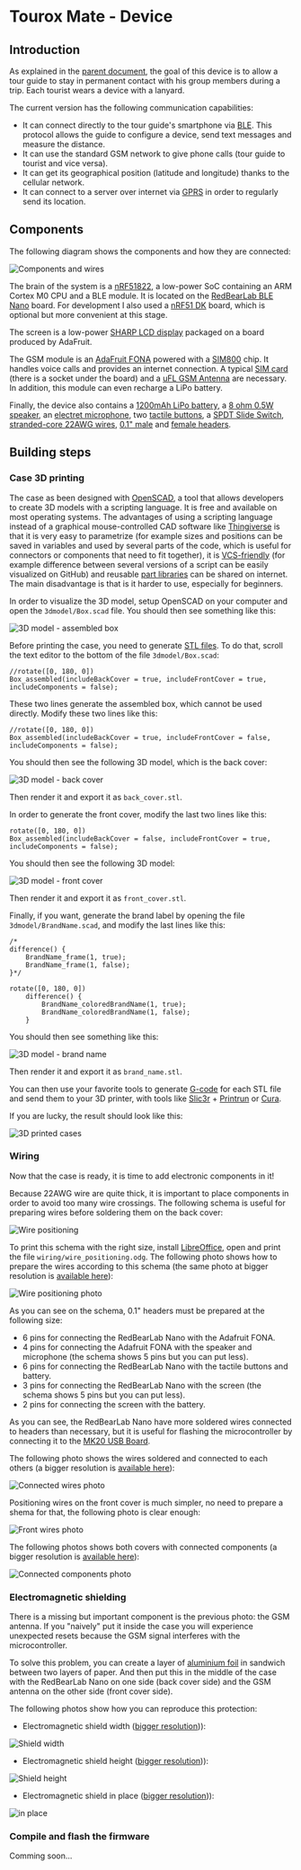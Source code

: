 # Tourox Mate - Device

## Introduction
As explained in the [parent document](../README.md), the goal of this device is to allow a tour guide to stay
in permanent contact with his group members during a trip. Each tourist wears a device with a lanyard.

The current version has the following communication capabilities:
* It can connect directly to the tour guide's smartphone via [BLE](https://en.wikipedia.org/wiki/Bluetooth_Low_Energy).
  This protocol allows the guide to configure a device, send text messages and measure the distance.
* It can use the standard GSM network to give phone calls (tour guide to tourist and vice versa).
* It can get its geographical position (latitude and longitude) thanks to the cellular network.
* It can connect to a server over internet via [GPRS](https://en.wikipedia.org/wiki/General_Packet_Radio_Service) in
  order to regularly send its location.

## Components
The following diagram shows the components and how they are connected:

![Components and wires](wiring/wiring.png?raw=true "Components and wires")

The brain of the system is a [nRF51822](https://www.nordicsemi.com/eng/Products/Bluetooth-low-energy/nRF51822), a
low-power SoC containing an ARM Cortex M0 CPU and a BLE module. It is located on the 
[RedBearLab BLE Nano](http://redbearlab.com/blenano/) board. For development I also used a
[nRF51 DK](https://www.nordicsemi.com/eng/Products/nRF51-DK) board, which is optional but more convenient at this stage.

The screen is a low-power [SHARP LCD display](https://www.adafruit.com/product/1393) packaged on a board produced
by AdaFruit.

The GSM module is an [AdaFruit FONA](https://www.adafruit.com/product/1946) powered with a
[SIM800](http://simcomm2m.com/En/module/detail.aspx?id=138) chip. It handles voice calls and provides an
internet connection. A typical [SIM card](https://en.wikipedia.org/wiki/Subscriber_identity_module)
(there is a socket under the board) and a [uFL GSM Antenna](https://www.adafruit.com/product/1991) are necessary.
In addition, this module can even recharge a LiPo battery.

Finally, the device also contains a [1200mAh LiPo battery](https://www.adafruit.com/product/258),
a [8 ohm 0.5W speaker](https://www.adafruit.com/product/1890),
an [electret microphone](https://www.adafruit.com/product/1064),
two [tactile buttons](https://www.adafruit.com/product/367),
a [SPDT Slide Switch](https://www.adafruit.com/product/805),
[stranded-core 22AWG wires](https://www.adafruit.com/product/3111),
[0.1" male](https://www.adafruit.com/product/392) and [female headers](https://www.adafruit.com/product/598).

## Building steps

### Case 3D printing
The case as been designed with [OpenSCAD](http://www.openscad.org/), a tool that allows developers to create
3D models with a scripting language. It is free and available on most operating systems. The advantages of using a
scripting language instead of a graphical mouse-controlled CAD software like [Thingiverse](https://www.thingiverse.com/)
is that it is very easy to parametrize (for example sizes and positions can be saved in variables and used by
several parts of the code, which is useful for connectors or components that need to fit together),
it is [VCS-friendly](https://en.wikipedia.org/wiki/Version_control) (for example
difference between several versions of a script can be easily visualized on GitHub) and reusable
[part libraries](https://github.com/openscad/openscad/wiki/Libraries) can be shared on internet. The main disadvantage
is that is it harder to use, especially for beginners.

In order to visualize the 3D model, setup OpenSCAD on your computer and open the `3dmodel/Box.scad` file. You should
then see something like this:

![3D model - assembled box](3dmodel/assembled_box.png?raw=true "3D model - assembled box")

Before printing the case, you need to generate [STL files](https://en.wikipedia.org/wiki/STL_(file_format)). To do that,
scroll the text editor to the bottom of the file `3dmodel/Box.scad`:

    //rotate([0, 180, 0])
    Box_assembled(includeBackCover = true, includeFrontCover = true, includeComponents = false);

These two lines generate the assembled box, which cannot be used directly. Modify these two lines like this:

    //rotate([0, 180, 0])
    Box_assembled(includeBackCover = true, includeFrontCover = false, includeComponents = false);

You should then see the following 3D model, which is the back cover:

![3D model - back cover](3dmodel/back_cover.png?raw=true "3D model - back cover")

Then render it and export it as `back_cover.stl`.

In order to generate the front cover, modify the last two lines like this:

    rotate([0, 180, 0])
    Box_assembled(includeBackCover = false, includeFrontCover = true, includeComponents = false);

You should then see the following 3D model:

![3D model - front cover](3dmodel/front_cover.png?raw=true "3D model - front cover")

Then render it and export it as `front_cover.stl`.

Finally, if you want, generate the brand label by opening the file `3dmodel/BrandName.scad`, and modify the last
lines like this:

    /*
    difference() {
        BrandName_frame(1, true);
        BrandName_frame(1, false);
    }*/
    
    rotate([0, 180, 0])
        difference() {
            BrandName_coloredBrandName(1, true);
            BrandName_coloredBrandName(1, false);
        }

You should then see something like this:

![3D model - brand name](3dmodel/brand_name.png?raw=true "3D model - brand name")

Then render it and export it as `brand_name.stl`.

You can then use your favorite tools to generate [G-code](https://en.wikipedia.org/wiki/G-code) for each STL file and
send them to your 3D printer, with tools like [Slic3r](http://slic3r.org/) +
[Printrun](http://www.pronterface.com/) or [Cura](https://ultimaker.com/en/products/cura-software).

If you are lucky, the result should look like this:

![3D printed cases](3dmodel/3d_printed_cases.jpg?raw=true "3D printed cases")

### Wiring
Now that the case is ready, it is time to add electronic components in it!

Because 22AWG wire are quite thick, it is important to place components in order to avoid too many wire crossings.
The following schema is useful for preparing wires before soldering them on the back cover:

![Wire positioning](wiring/wire_positioning.png?raw=true "Wire positioning")

To print this schema with the right size, install [LibreOffice](https://www.libreoffice.org/), open and print the file
`wiring/wire_positioning.odg`.
The following photo shows how to prepare the wires according to this schema (the same photo at bigger resolution
is [available here](wiring/photo_wire_positioning.jpg)):

![Wire positioning photo](wiring/photo_wire_positioning_small.jpg?raw=true "Wire positioning photo")

As you can see on the schema, 0.1" headers must be prepared at the following size:
* 6 pins for connecting the RedBearLab Nano with the Adafruit FONA.
* 4 pins for connecting the Adafruit FONA with the speaker and microphone (the schema shows 5 pins but you can put less).
* 6 pins for connecting the RedBearLab Nano with the tactile buttons and battery.
* 3 pins for connecting the RedBearLab Nano with the screen (the schema shows 5 pins but you can put less).
* 2 pins for connecting the screen with the battery.

As you can see, the RedBearLab Nano have more soldered wires connected to headers than necessary, but it is useful
for flashing the microcontroller by connecting it to the [MK20 USB Board](http://redbearlab.com/blenano/#mk20usbboard).

The following photo shows the wires soldered and connected to each others (a bigger resolution is
[available here](wiring/photo_wired_components.jpg)):

![Connected wires photo](wiring/photo_wired_components_small.jpg?raw=true "Connected wires photo")

Positioning wires on the front cover is much simpler, no need to prepare a shema for that, the following photo
is clear enough:

![Front wires photo](wiring/photo_wire_positioning_front.jpg?raw=true "Front wires photo")

The following photos shows both covers with connected components (a bigger resolution is
[available here](wiring/photo_components_placed_and_connected.jpg)):

![Connected components photo](wiring/photo_components_placed_and_connected_small.jpg?raw=true "Connected components photo")

### Electromagnetic shielding
There is a missing but important component is the previous photo: the GSM antenna. If you "naively" put it inside the
case you will experience unexpected resets because the GSM signal interferes with the microcontroller.

To solve this problem, you can create a layer of [aluminium foil](https://en.wikipedia.org/wiki/Aluminium_foil)
in sandwich between two layers of paper. And then put this in the middle of the case with the RedBearLab Nano on one
side (back cover side) and the GSM antenna on the other side (front cover side).

The following photos show how you can reproduce this protection:

* Electromagnetic shield width ([bigger resolution](electromagnetic_shield/photo_shield_width.jpg))):

![Shield width](electromagnetic_shield/photo_shield_width_small.jpg?raw=true "Shield width")

* Electromagnetic shield height ([bigger resolution](electromagnetic_shield/photo_shield_height.jpg))):

![Shield height](electromagnetic_shield/photo_shield_height_small.jpg?raw=true "Shield height")

* Electromagnetic shield in place ([bigger resolution](electromagnetic_shield/photo_shield_in_place.jpg))):

![in place](electromagnetic_shield/photo_shield_in_place_small.jpg?raw=true "Shield in place")

### Compile and flash the firmware
Comming soon...